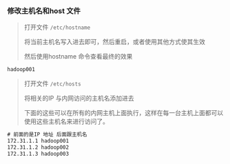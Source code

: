 







### 修改主机名和host 文件

> 打开文件 `/etc/hostname`
>
> 将当前主机名写入进去即可，然后重启，或者使用其他方式使其生效
>
> 然后使用hostname 命令查看最终的效果

```txt
hadoop001
```



> 打开文件 `/etc/hosts`
>
> 将相关的IP 与内网访问的主机名添加进去
>
> 下面的这些可以在所有的内网主机上面执行，这样在每一台主机上面都可以使用这些主机名来进行访问了。

```txt
# 前面的是IP 地址 后面跟主机名
172.31.1.1 hadoop001
172.31.1.2 hadoop002
172.31.1.3 hadoop003

```



